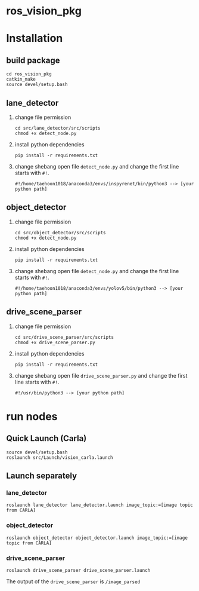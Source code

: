 # ros_vision_pkg

# Installation

## build package

```
cd ros_vision_pkg
catkin_make
source devel/setup.bash
```

## lane_detector

1. change file permission
    ```
    cd src/lane_detector/src/scripts
    chmod +x detect_node.py
    ```

2. install python dependencies
    ``` 
    pip install -r requirements.txt 
    ```

3. change shebang
    open file ```detect_node.py``` and change the first line starts with ```#!```.
    ```
    #!/home/taehoon1018/anaconda3/envs/inspyrenet/bin/python3 --> [your python path]
    ```

## object_detector

1. change file permission
    ```
    cd src/object_detector/src/scripts
    chmod +x detect_node.py
    ```

2. install python dependencies
    ``` 
    pip install -r requirements.txt 
    ```

3. change shebang
    open file ```detect_node.py``` and change the first line starts with ```#!```.
    ```
    #!/home/taehoon1018/anaconda3/envs/yolov5/bin/python3 --> [your python path]
    ```

## drive_scene_parser

1. change file permission
    ```
    cd src/drive_scene_parser/src/scripts
    chmod +x drive_scene_parser.py
    ```

2. install python dependencies
    ``` 
    pip install -r requirements.txt 
    ```

3. change shebang
    open file ```drive_scene_parser.py``` and change the first line starts with ```#!```.
    ```
    #!/usr/bin/python3 --> [your python path]
    ```

# run nodes

## Quick Launch (Carla)

```
source devel/setup.bash
roslaunch src/Launch/vision_carla.launch
```

## Launch separately

### lane_detector
```
roslaunch lane_detector lane_detector.launch image_topic:=[image topic from CARLA]
```

### object_detector
```
roslaunch object_detector object_detector.launch image_topic:=[image topic from CARLA]
```

### drive_scene_parser
```
roslaunch drive_scene_parser drive_scene_parser.launch
```

The output of the ```drive_scene_parser``` is ```/image_parsed```

